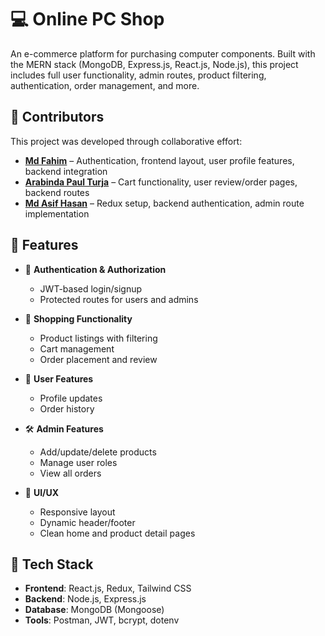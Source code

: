 # 💻 Online PC Shop

An e-commerce platform for purchasing computer components. Built with the MERN stack (MongoDB, Express.js, React.js, Node.js), this project includes full user functionality, admin routes, product filtering, authentication, order management, and more.


## 👥 Contributors

This project was developed through collaborative effort:

- [**Md Fahim**](https://github.com/MdFahim85) – Authentication, frontend layout, user profile features, backend integration
- [**Arabinda Paul Turja**](https://github.com/arabindaturja) – Cart functionality, user review/order pages, backend routes
- [**Md Asif Hasan**](https://github.com/asifhasan007) – Redux setup, backend authentication, admin route implementation


## 📌 Features

- 🔐 **Authentication & Authorization**
  - JWT-based login/signup
  - Protected routes for users and admins

- 🛒 **Shopping Functionality**
  - Product listings with filtering
  - Cart management
  - Order placement and review

- 🧑 **User Features**
  - Profile updates
  - Order history

- 🛠️ **Admin Features**
  - Add/update/delete products
  - Manage user roles
  - View all orders

- 🧭 **UI/UX**
  - Responsive layout
  - Dynamic header/footer
  - Clean home and product detail pages


## 🚀 Tech Stack

- **Frontend**: React.js, Redux, Tailwind CSS
- **Backend**: Node.js, Express.js
- **Database**: MongoDB (Mongoose)
- **Tools**: Postman, JWT, bcrypt, dotenv
